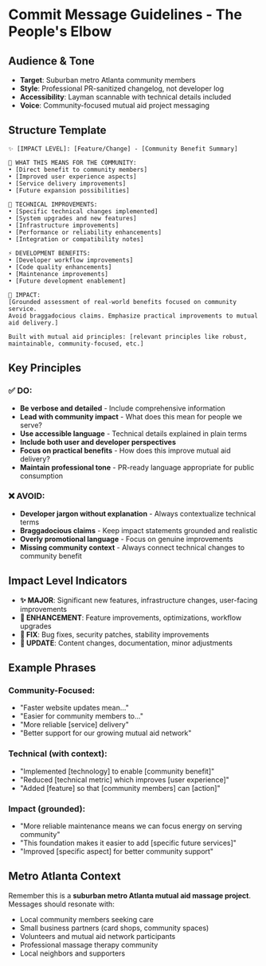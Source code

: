 # Commit Message Guidelines - The People's Elbow

## Audience & Tone
- **Target**: Suburban metro Atlanta community members
- **Style**: Professional PR-sanitized changelog, not developer log
- **Accessibility**: Layman scannable with technical details included
- **Voice**: Community-focused mutual aid project messaging

## Structure Template

```
✨ [IMPACT LEVEL]: [Feature/Change] - [Community Benefit Summary]

🏢 WHAT THIS MEANS FOR THE COMMUNITY:
• [Direct benefit to community members]
• [Improved user experience aspects]
• [Service delivery improvements]
• [Future expansion possibilities]

🔧 TECHNICAL IMPROVEMENTS:
• [Specific technical changes implemented]
• [System upgrades and new features]
• [Infrastructure improvements]
• [Performance or reliability enhancements]
• [Integration or compatibility notes]

⚡ DEVELOPMENT BENEFITS:
• [Developer workflow improvements]
• [Code quality enhancements]
• [Maintenance improvements]
• [Future development enablement]

🎪 IMPACT:
[Grounded assessment of real-world benefits focused on community service.
Avoid braggadocious claims. Emphasize practical improvements to mutual aid delivery.]

Built with mutual aid principles: [relevant principles like robust, maintainable, community-focused, etc.]
```

## Key Principles

### ✅ DO:
- **Be verbose and detailed** - Include comprehensive information
- **Lead with community impact** - What does this mean for people we serve?
- **Use accessible language** - Technical details explained in plain terms
- **Include both user and developer perspectives**
- **Focus on practical benefits** - How does this improve mutual aid delivery?
- **Maintain professional tone** - PR-ready language appropriate for public consumption

### ❌ AVOID:
- **Developer jargon without explanation** - Always contextualize technical terms
- **Braggadocious claims** - Keep impact statements grounded and realistic
- **Overly promotional language** - Focus on genuine improvements
- **Missing community context** - Always connect technical changes to community benefit

## Impact Level Indicators
- **✨ MAJOR**: Significant new features, infrastructure changes, user-facing improvements
- **🔧 ENHANCEMENT**: Feature improvements, optimizations, workflow upgrades
- **🐛 FIX**: Bug fixes, security patches, stability improvements
- **📝 UPDATE**: Content changes, documentation, minor adjustments

## Example Phrases

### Community-Focused:
- "Faster website updates mean..."
- "Easier for community members to..."
- "More reliable [service] delivery"
- "Better support for our growing mutual aid network"

### Technical (with context):
- "Implemented [technology] to enable [community benefit]"
- "Reduced [technical metric] which improves [user experience]"
- "Added [feature] so that [community members] can [action]"

### Impact (grounded):
- "More reliable maintenance means we can focus energy on serving community"
- "This foundation makes it easier to add [specific future services]"
- "Improved [specific aspect] for better community support"

## Metro Atlanta Context
Remember this is a **suburban metro Atlanta mutual aid massage project**. Messages should resonate with:
- Local community members seeking care
- Small business partners (card shops, community spaces)
- Volunteers and mutual aid network participants
- Professional massage therapy community
- Local neighbors and supporters 